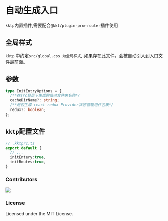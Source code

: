自动生成入口
====

`kktp`内置插件,需要配合`@kkt/plugin-pro-router`插件使用

## 全局样式

`kktp` 中约定`src/global.css 为全局样式`, 如果存在此文件，会被自动引入到入口文件最前面。

## 参数

```ts
type InitEntryOptions = {
  /**在src目录下生成的临时文件夹名称*/
  cacheDirName?: string;
  /**是否生成 react-redux Provider状态管理组件包裹*/
  redux?: boolean;
};
```

## `kktp`配置文件

```ts
// .kktprc.ts
export default {
  // ...
  initEntery:true,
  initRoutes:true,
}
```

### Contributors

<a href="https://github.com/kktjs/kkt-pro/graphs/contributors">
  <img src="https://kktjs.github.io/kkt-pro/CONTRIBUTORS.svg" />
</a>

### License

Licensed under the MIT License.